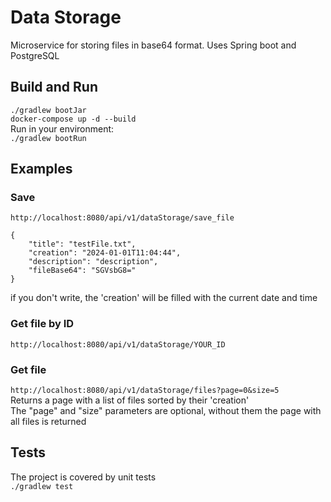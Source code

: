 # Data Storage
Microservice for storing files in base64 format. 
Uses Spring boot and PostgreSQL
## Build and Run
```./gradlew bootJar```\
```docker-compose up -d --build```\
Run in your environment:\
```./gradlew bootRun```
## Examples

### Save
```http://localhost:8080/api/v1/dataStorage/save_file```  

```
{
    "title": "testFile.txt",
    "creation": "2024-01-01T11:04:44",
    "description": "description",
    "fileBase64": "SGVsbG8="
}
```
if you don't write, the 'creation' will be filled with the current date and time
### Get file by ID
```http://localhost:8080/api/v1/dataStorage/YOUR_ID```
### Get file
```http://localhost:8080/api/v1/dataStorage/files?page=0&size=5```  
Returns a page with a list of files sorted by their 'creation'\
The "page" and "size" parameters are optional, without them the page with all files is returned
## Tests
The project is covered by unit tests\
```./gradlew test```